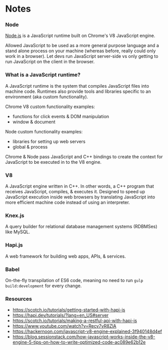 # Notes

### Node
[Node.js](https://nodejs.org/en/) is a JavaScript runtime built on Chrome's V8 JavaScript engine.

Allowed JavaScript to be used as a more general purpose language and a stand alone process on your machine (whereas before, really could only work in a browser). Let devs run JavaScript server-side vs only getting to run JavaScript on the client in the browser.

### What is a JavaScript runtime?
A JavaScript runtime is the system that compiles JavaScript files into machine code. Runtimes also provide tools and libraries specific to an environment (aka custom functionality).

Chrome V8 custom functionality examples:
- functions for click events & DOM manipulation
- window & document

Node custom functionality examples:
- libraries for setting up web servers
- global & process

Chrome & Node pass JavaScript and C++ bindings to create the context for JavaScript to be executed in to the V8 engine.

### V8
A JavaScript engine written in C++. In other words, a C++ program that receives JavaScript, compiles, & executes it. Designed to speed up JavaScript execution inside web browsers by translating JavaScript into more efficient machine code instead of using an interpreter.

### Knex.js
A query builder for relational database management systems (RDBMSes) like MySQL.

### Hapi.js
A web framework for building web apps, APIs, & services.

### Babel
On-the-fly transpilation of ES6 code, meaning no need to run `gulp build:development` for every change.

### Resources
- https://scotch.io/tutorials/getting-started-with-hapi-js
- https://hapi.dev/tutorials/?lang=en_US#server
- https://scotch.io/tutorials/making-a-restful-api-with-hapi-js
- https://www.youtube.com/watch?v=Recv7vR8ZlA
- https://hackernoon.com/javascript-v8-engine-explained-3f940148d4ef
- https://blog.sessionstack.com/how-javascript-works-inside-the-v8-engine-5-tips-on-how-to-write-optimized-code-ac089e62b12e
